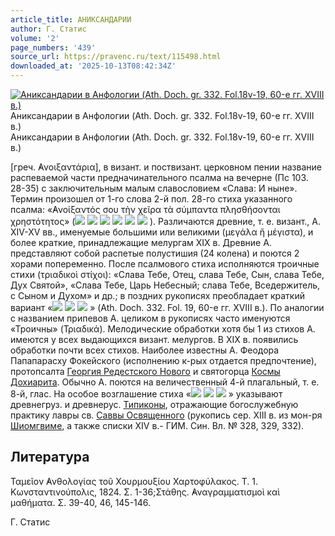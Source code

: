 ```yaml
---
article_title: АНИКСАНДАРИИ
author: Г. Статис
volume: '2'
page_numbers: '439'
source_url: https://pravenc.ru/text/115498.html
downloaded_at: '2025-10-13T08:42:34Z'
---
```


[![Аниксандарии в Анфологии (Ath. Doch. gr. 332. Fol.18v-19, 60-е гг. XVIII в.)](https://pravenc.ru/data/210/448/1234/i200.jpg "Кликните для увеличения картинки")](https://pravenc.ru/data/210/448/1234/i400.jpg)Аниксандарии в Анфологии (Ath. Doch. gr. 332. Fol.18v-19, 60-е гг. XVIII в.)  
Аниксандарии в Анфологии (Ath. Doch. gr. 332. Fol.18v-19, 60-е гг. XVIII в.)

[греч. ̓Ανοιξαντάρια], в визант. и поствизант. церковном пении название распеваемой части предначинательного псалма на вечерне (Пс 103. 28-35) с заключительным малым славословием «Слава: И ныне». Термин произошел от 1-го слова 2-й пол. 28-го стиха указанного псалма: «̓Ανοίξαντός σου τὴν χεῖρα τὰ σύμπαντα πλησθήσονται χρηστότητος» (![](<https://pravenc.ru/char/26526/nxe2xe51xf0xe7xf8xf3 /image.png>) ![](<https://pravenc.ru/char/26526/ xf2xe5xe1_ /image.png>) ![](<https://pravenc.ru/char/26526/ xf0xf31xeaxf3, /image.png>) ![](<https://pravenc.ru/char/26526/ xe2xf1xff1xf7xe5xf1xeaxe0xff /image.png>) ![](<https://pravenc.ru/char/26526/ xe83xf1xefxee1xebxedxffxf2xf1xff /image.png>) ![](<https://pravenc.ru/char/26526/ xe1xebxe01xe3xeexf1xf2xe8/image.png>) ). Различаются древние, т. е. визант., А. XIV-XV вв., именуемые большими или великими (μεγάλα ἢ μέγιστα), и более краткие, принадлежащие мелургам XIX в. Древние А. представляют собой распетые полустишия (24 колена) и поются 2 хорами попеременно. После псалмового стиха исполняются троичные стихи (τριαδικοὶ στίχοι): «Слава Тебе, Отец, слава Тебе, Сын, слава Тебе, Дух Святой», «Слава Тебе, Царь Небесный; слава Тебе, Вседержитель, с Сыном и Духом» и др.; в поздних рукописях преобладает краткий вариант «![](<https://pravenc.ru/char/26526/xd1xebxe01xe2xe0 /image.png>) ![](<https://pravenc.ru/char/26526/ xf2xe5xe1_ /image.png>) ![](<https://pravenc.ru/char/26526/ xe1xe67xe5/image.png>) » (Ath. Doch. 332. Fol. 19, 60-е гг. XVIII в.). По аналогии с названием припевов А. целиком в рукописях часто именуются «Троичны» (Τριαδικά). Мелодические обработки хотя бы 1 из стихов А. имеются у всех выдающихся визант. мелургов. В XIX в. появились обработки почти всех стихов. Наиболее известны А. Феодора Папапарасху Фокейского (исполнению к-рых отдается предпочтение), протопсалта [Георгия Редестского Нового](<https://pravenc.ru/text/Георгия Редестского Нового.html>) и святогорца [Космы Дохиарита](<https://pravenc.ru/text/КОСМА МАКЕДОНЕЦ.html>). Обычно А. поются на величественный 4-й плагальный, т. е. 8-й, глас. На особое возглашение стиха «![](<https://pravenc.ru/char/26526/nxe2xe51xf0xe7xf8xf3 /image.png>) ![](<https://pravenc.ru/char/26526/ xf2xe5xe1_ /image.png>) ![](<https://pravenc.ru/char/26526/ xf0xf31xeaxf3/image.png>) » указывают древнегруз. и древнерус. [Типиконы](https://pravenc.ru/text/Типиконы.html), отражающие богослужебную практику лавры св. [Саввы Освященного](<https://pravenc.ru/text/Савва Освященный.html>) (рукопись сер. XIII в. из мон-ря [Шиомгвиме](https://pravenc.ru/text/Шиомгвиме.html), а также списки XIV в.- ГИМ. Син. Вл. № 328, 329, 332).

## Литература

Ταμεῖον ̓Ανθολογίας τοῦ Χουρμουξίου Χαρτοφύλακος. Τ. 1. Κωνσταντινούπολις, 1824. Σ. 1-36;Στάθης. ̓Αναγραμματισμοὶ καὶ μαθήματα. Σ. 39-40, 46, 145-146.

Г. Статис
